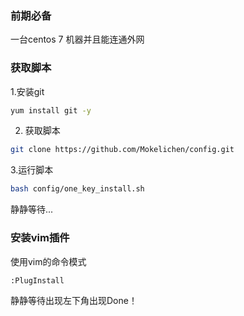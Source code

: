 ### 前期必备
一台centos 7 机器并且能连通外网

### 获取脚本
1.安装git
```sh
yum install git -y
```

2. 获取脚本
```sh
git clone https://github.com/Mokelichen/config.git
```
3.运行脚本
```sh
bash config/one_key_install.sh
```
静静等待...

### 安装vim插件
使用vim的命令模式
```sh
:PlugInstall
```
静静等待出现左下角出现Done！
